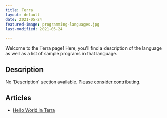 ```yaml
---
title: Terra
layout: default
date: 2021-05-24
featured-image: programming-languages.jpg
last-modified: 2021-05-24

---
```


Welcome to the Terra page! Here, you'll find a description of the language as well as a list of sample programs in that language.

## Description

No 'Description' section available. [Please consider contributing](https://github.com/TheRenegadeCoder/sample-programs-website).

## Articles

- [Hello World in Terra](https://sampleprograms.io/projects/hello-world/terra)